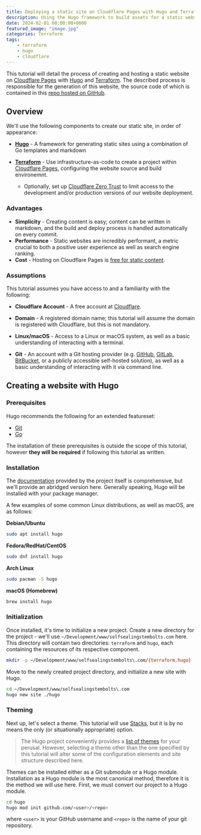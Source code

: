 ```yaml
---
title: Deploying a static site on Cloudflare Pages with Hugo and Terraform
description: Using the Hugo framework to build assets for a static website hosted on a Terraform-managed Cloudflare Pages project
date: 2024-02-01 00:00:00+0000
featured_image: "image.jpg"
categories: Terraform
tags:
    - terraform
    - hugo
    - cloudflare
---
```


This tutorial will detail the process of creating and hosting a static website on [Cloudflare Pages](https://pages.cloudflare.com/) with [Hugo](https://gohugo.io) and [Terraform](https://terraform.io). The described process is responsible for the generation of this website, the source code of which is contained in this [repo hosted on GitHub](https://github.com/selfsealingstembolts/selfsealingstembolts.com).
  
## Overview

We'll use the following components to create our static site, in order of appearance:

- [**Hugo**](https://gethugo.io) - A framework for generating static sites using a combination of Go templates and markdown

- [**Terraform**](https://terraform.io) - Use infrastructure-as-code to create a project within [Cloudflare Pages](https://pages.cloudflare.com), configuring the website source and build environemnt.
  - Optionally, set up [Cloudflare Zero Trust](https://www.cloudflare.com/zero-trust/) to limit access to the development and/or production versions of our website deployment.

### Advantages

- **Simplicity** - Creating content is easy; content can be written in markdown, and the build and deploy process is handled automatically on every commit.
- **Performance** - Static websites are incredibly performant, a metric crucial to both a positive user experience as well as search engine ranking.
- **Cost** - Hosting on Cloudflare Pages is [free for static content](https://developers.cloudflare.com/pages/platform/limits/).

### Assumptions

This tutorial assumes you have access to and a familiarity with the following:

- **Cloudflare Account** - A free account at [Cloudflare](https://cloudflare.com).

- **Domain** - A registered domain name; this tutorial will assume the domain is registered with Cloudflare, but this is not mandatory.

- **Linux/macOS** - Access to a Linux or macOS system, as well as a basic understanding of interacting with a terminal.

- **Git** - An account with a Git hosting provider (e.g. [GitHub](https://github.com), [GitLab](https://gitlab.com), [BitBucket](https://bitbucket.org), or a publicly accessible self-hosted solution), as well as a basic understanding of interacting with it via command line. 

  
## Creating a website with Hugo

### Prerequisites

Hugo recommends the following for an extended featureset:

- [Git](https://git-scm.com/)
- [Go](https://go.dev/)

The installation of these prerequisites is outside the scope of this tutorial, however **they will be required** if following this tutorial as written.

### Installation

The [documentation](https://gohugo.io/installation/) provided by the project itself is comprehensive, but we'll provide an abridged version here. Generally speaking, Hugo will be installed with your package manager. 

A few examples of some common Linux distributions, as well as macOS, are as follows:

**Debian/Ubuntu**

```bash
sudo apt install hugo
```

**Fedora/RedHat/CentOS**

```bash
sudo dnf install hugo
```

**Arch Linux**

```bash
sudo pacman -S hugo
```

**macOS (Homebrew)**

```bash
brew install hugo
```

### Initialization

Once installed, it's time to initialize a new project. Create a new directory for the project - we'll use `~/Development/www/selfsealingstembolts.com` here. This directory will contain two directories: `terraform` and `hugo`, each containing the resources of its respective component.

    
```bash
mkdir -p ~/Development/www/selfsealingstembolts\.com/{terraform,hugo}
```

Move to the newly created project directory, and initialize a new site with Hugo.

```bash
cd ~/Development/www/selfsealingstembolts\.com
hugo new site ./hugo
```

### Theming

Next up, let's select a theme. This tutorial will use [Stacks](https://stack.jimmycai.com/), but it is by no means the only (or situationally appropriate) option. 
> The Hugo project conveniently provides a [list of themes](https://themes.gohugo.io/) for your perusal. However, selecting a theme other than the one specified by this tutorial will alter some of the configuration elements and site structure described here.  

Themes can be installed either as a Git submodule or a Hugo module. Installation as a Hugo module is the most canonical method, therefore it is the method we will use here. First, we must convert our project to a Hugo module.

```bash
cd hugo
hugo mod init github.com/<user>/<repo>
```

where `<user>` is your GitHub username and `<repo>` is the name of your git repository.


